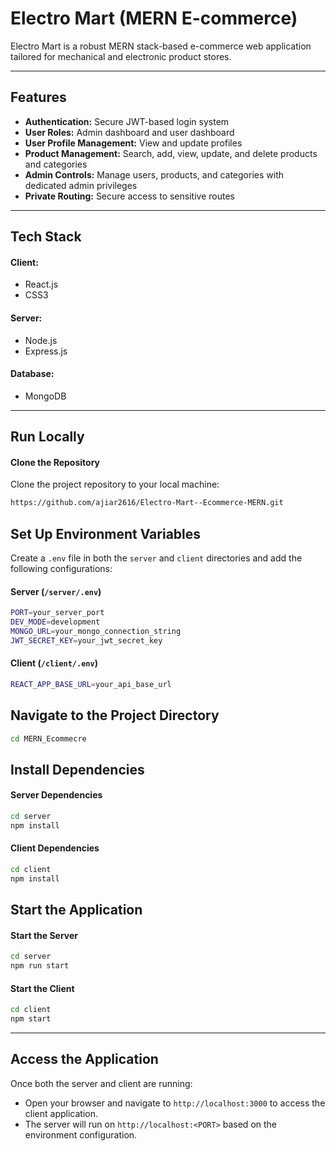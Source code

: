 # Electro Mart (MERN E-commerce)

Electro Mart is a robust MERN stack-based e-commerce web application tailored for mechanical and electronic product stores.

---

## Features

- **Authentication:** Secure JWT-based login system
- **User Roles:** Admin dashboard and user dashboard
- **User Profile Management:** View and update profiles
- **Product Management:** Search, add, view, update, and delete products and categories
- **Admin Controls:** Manage users, products, and categories with dedicated admin privileges
- **Private Routing:** Secure access to sensitive routes

---

## Tech Stack

#### Client:
- React.js
- CSS3

#### Server:
- Node.js
- Express.js

#### Database:
- MongoDB

---

## Run Locally

#### Clone the Repository
Clone the project repository to your local machine:
```bash
https://github.com/ajiar2616/Electro-Mart--Ecommerce-MERN.git
```

## Set Up Environment Variables
Create a `.env` file in both the `server` and `client` directories and add the following configurations:

#### Server (`/server/.env`)
```bash
PORT=your_server_port
DEV_MODE=development
MONGO_URL=your_mongo_connection_string
JWT_SECRET_KEY=your_jwt_secret_key
```

#### Client (`/client/.env`)
```bash
REACT_APP_BASE_URL=your_api_base_url
```

## Navigate to the Project Directory
```bash
cd MERN_Ecommecre
```

## Install Dependencies

#### Server Dependencies
```bash
cd server
npm install
```

#### Client Dependencies
```bash
cd client
npm install
```

## Start the Application

#### Start the Server
```bash
cd server
npm run start
```

#### Start the Client
```bash
cd client
npm start
```

---


## Access the Application
Once both the server and client are running:

- Open your browser and navigate to `http://localhost:3000` to access the client application.
- The server will run on `http://localhost:<PORT>` based on the environment configuration.
